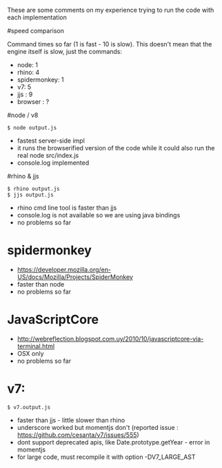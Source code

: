 These are some comments on my experience trying to run the code with each implementation

#speed comparison

Command times so far (1 is fast - 10 is slow). This doesn't mean that the engine itself is slow, just the commands: 

 * node: 1
 * rhino: 4
 * spidermonkey: 1
 * v7: 5
 * jjs : 9
 * browser : ?
 
#node / v8

    $ node output.js

 * fastest server-side impl
 * it runs the browserified version of the code while it could also run the real node src/index.js
 * console.log implemented


#rhino & jjs

    $ rhino output.js
    $ jjs output.js

 * rhino cmd line tool is faster than jjs
 * console.log is not available so we are using java bindings
 * no problems so far 

# spidermonkey

 * https://developer.mozilla.org/en-US/docs/Mozilla/Projects/SpiderMonkey
 * faster than node
 * no problems so far

# JavaScriptCore

 * http://webreflection.blogspot.com.uy/2010/10/javascriptcore-via-terminal.html
 * OSX only
 * no problems so far

# v7: 

    $ v7.output.js

 * faster than jjs - little slower than rhino
 * underscore worked but momentjs don't (reported issue : https://github.com/cesanta/v7/issues/555)
 * dont support deprecated apis, like Date.prototype.getYear - error in momentjs
 * for large code, must recompile it with option -DV7_LARGE_AST
